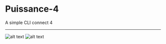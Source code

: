 # Puissance-4
A simple CLI connect 4

***

![alt text](https://i.ibb.co/1zPKwNb/main-menu.png "Main Menu")
![alt text](https://i.ibb.co/ctsdhqC/in-game.png "In Game")
